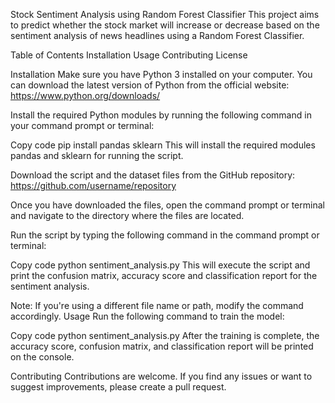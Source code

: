 Stock Sentiment Analysis using Random Forest Classifier
This project aims to predict whether the stock market will increase or decrease based on the sentiment analysis of news headlines using a Random Forest Classifier.

Table of Contents
Installation
Usage
Contributing
License

Installation
Make sure you have Python 3 installed on your computer. You can download the latest version of Python from the official website: https://www.python.org/downloads/

Install the required Python modules by running the following command in your command prompt or terminal:

Copy code
pip install pandas sklearn
This will install the required modules pandas and sklearn for running the script.

Download the script and the dataset files from the GitHub repository: https://github.com/username/repository

Once you have downloaded the files, open the command prompt or terminal and navigate to the directory where the files are located.

Run the script by typing the following command in the command prompt or terminal:

Copy code
python sentiment_analysis.py
This will execute the script and print the confusion matrix, accuracy score and classification report for the sentiment analysis.

Note: If you're using a different file name or path, modify the command accordingly.
Usage
Run the following command to train the model:

Copy code
python sentiment_analysis.py
After the training is complete, the accuracy score, confusion matrix, and classification report will be printed on the console.

Contributing
Contributions are welcome. If you find any issues or want to suggest improvements, please create a pull request.
